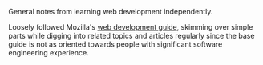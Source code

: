 General notes from learning web development independently.

Loosely followed Mozilla's [web development guide](https://developer.mozilla.org/en-US/docs/Learn), skimming over simple parts while digging into related topics and articles regularly since the base guide is not as oriented towards people with significant software engineering experience.
